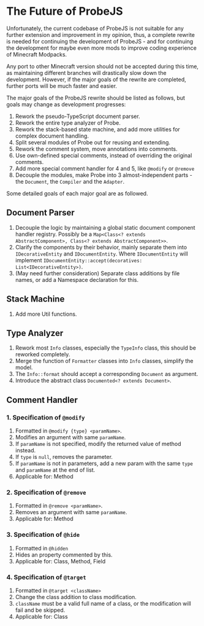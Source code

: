 # The Future of ProbeJS

Unfortunately, the current codebase of ProbeJS is not suitable for any further extension and improvement in my opinion, thus, a complete rewrite is needed for continuing the development of ProbeJS - and for continuing the development for maybe even more mods to improve coding experience of Minecraft Modpacks.

Any port to other Minecraft version should not be accepted during this time, as maintaining different branches will drastically slow down the development. However, if the major goals of the rewrite are completed, further ports will be much faster and easier.

The major goals of the ProbeJS rewrite should be listed as follows, but goals may change as development progresses:

1. Rework the pseudo-TypeScript document parser.
2. Rework the entire type analyzer of Probe.
3. Rework the stack-based state machine, and add more utilities for complex document handling.
4. Split several modules of Probe out for reusing and extending.
5. Rework the comment system, move annotations into comments.
6. Use own-defined special comments, instead of overriding the original comments.
7. Add more special comment handler for 4 and 5, like `@modify` or `@remove`
8. Decouple the modules, make Probe into 3 almost-independent parts - the `Document`, the `Compiler` and the `Adapter`.

Some detailed goals of each major goal are as followed.

## Document Parser

1. Decouple the logic by maintaining a global static document component handler registry. Possibly be a `Map<Class<? extends AbstractComponent>, Class<? extends AbstractComponent>>`.
2. Clarify the components by their behavior, mainly separate them into `IDecorativeEntity` and `IDocumentEntity`. Where `IDocumentEntity` will implement `IDocumentEntity::accept(decoratives: List<IDecorativeEntity>)`.
3. (May need further consideration) Separate class additions by file names, or add a Namespace declaration for this.

## Stack Machine

1. Add more Util functions.

## Type Analyzer

1. Rework most `Info` classes, especially the `TypeInfo` class, this should be reworked completely.
2. Merge the function of `Formatter` classes into `Info` classes, simplify the model.
3. The `Info::format` should accept a corresponding `Document` as argument.
4. Introduce the abstract class `Documented<? extends Document>`.

## Comment Handler

### 1. Specification of `@modify`

1. Formatted in `@modify {type} <paramName>`.
2. Modifies an argument with same `paramName`.
3. If `paramName` is not specified, modify the returned value of method instead.
4. If `type` is `null`, removes the parameter.
5. If `paramName` is not in parameters, add a new param with the same `type` and `paramName` at the end of list.
6. Applicable for: Method

### 2. Specification of `@remove`

1. Formatted in `@remove <paramName>`.
2. Removes an argument with same `paramName`.
3. Applicable for: Method

### 3. Specification of `@hide`

1. Formatted in `@hidden`
2. Hides an property commented by this.
3. Applicable for: Class, Method, Field

### 4. Specification of `@target`

1. Formatted in `@target <className>`
2. Change the class addition to class modification.
3. `className` must be a valid full name of a class, or the modification will fail and be skipped.
4. Applicable for: Class
